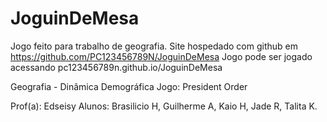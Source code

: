 # JoguinDeMesa

Jogo feito para trabalho de geografia.
Site hospedado com github em https://github.com/PC123456789N/JoguinDeMesa
Jogo pode ser jogado acessando pc123456789n.github.io/JoguinDeMesa

Geografia - Dinâmica Demográfica
Jogo: President Order

Prof(a): Edseisy
Alunos: Brasilicio H, Guilherme A, Kaio H, Jade R, Talita K.

